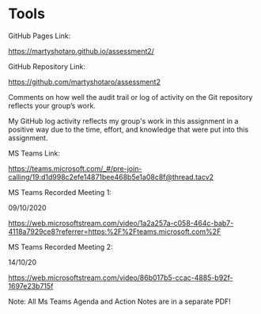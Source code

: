 # Tools

GitHub Pages Link:

https://martyshotaro.github.io/assessment2/

GitHub Repository Link:

https://github.com/martyshotaro/assessment2

Comments on how well the audit trail or log of activity on the Git repository reflects your group’s work.

My GitHub log activity reflects my group's work in this assignment in a positive way due to the time, effort, and knowledge that were put into this assignment.

MS Teams Link:

https://teams.microsoft.com/_#/pre-join-calling/19:d1d998c2efe14871bee468b5e1a08c8f@thread.tacv2


MS Teams Recorded Meeting 1:

09/10/2020

https://web.microsoftstream.com/video/1a2a257a-c058-464c-bab7-4118a7929ce8?referrer=https:%2F%2Fteams.microsoft.com%2F

MS Teams Recorded Meeting 2:

14/10/20

https://web.microsoftstream.com/video/86b017b5-ccac-4885-b92f-1697e23b715f

Note: All Ms Teams Agenda and Action Notes are in a separate PDF!



